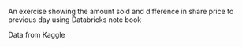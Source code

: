 
An exercise showing the amount sold and difference in share price to previous day using Databricks note book

Data from Kaggle
